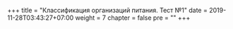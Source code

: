 +++
title = "Классификация организаций питания. Тест №1"
date = 2019-11-28T03:43:27+07:00
weight = 7
chapter = false
pre = ""
+++